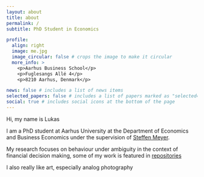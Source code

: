 ```yaml
---
layout: about
title: about
permalink: /
subtitle: PhD Student in Economics

profile:
  align: right
  image: me.jpg
  image_circular: false # crops the image to make it circular
  more_info: >
    <p>Aarhus Business School</p>
    <p>Fuglesangs Allé 4</p>
    <p>8210 Aarhus, Denmark</p>

news: false # includes a list of news items
selected_papers: false # includes a list of papers marked as "selected={true}"
social: true # includes social icons at the bottom of the page
---
```

Hi, my name is Lukas

I am a PhD student at Aarhus University at the Department of Economics and Business Economics under the supervision of 
[Steffen Meyer](https://steffen-meyer.net/). 

My research focuses on behaviour under ambiguity in the context of financial decision making,
some of my work is featured in [repositories](https://lukasgrahl.github.io/repositories/)

I also really like art, especially analog photography